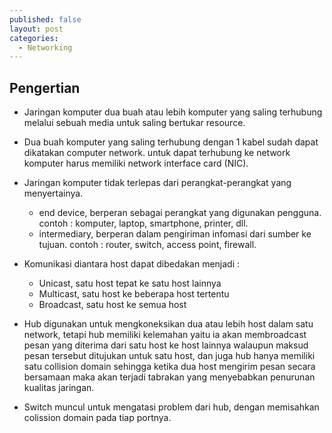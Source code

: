 ```yaml
---
published: false
layout: post
categories:
  - Networking
---
```

## Pengertian

- Jaringan komputer dua buah atau lebih komputer yang saling terhubung melalui sebuah media untuk saling bertukar resource.

- Dua buah komputer yang saling terhubung dengan 1 kabel sudah dapat dikatakan computer network. untuk dapat terhubung ke network komputer harus memiliki network interface card (NIC).

- Jaringan komputer tidak terlepas dari perangkat-perangkat yang menyertainya.
  - end device, berperan sebagai perangkat yang digunakan pengguna. contoh : komputer, laptop, smartphone, printer, dll.
  - intermediary, berperan dalam pengiriman infomasi dari sumber ke tujuan. contoh : router, switch, access point, firewall.

- Komunikasi diantara host dapat dibedakan menjadi :
  - Unicast, satu host tepat ke satu host lainnya
  - Multicast, satu host ke beberapa host tertentu
  - Broadcast, satu host ke semua host 
  
- Hub digunakan untuk mengkoneksikan dua atau lebih host dalam satu network, tetapi hub memiliki kelemahan yaitu ia akan membroadcast pesan yang diterima dari satu host ke host lainnya walaupun maksud pesan tersebut ditujukan untuk satu host, dan juga hub hanya memiliki satu collision domain sehingga ketika dua host mengirim pesan secara bersamaan maka akan terjadi tabrakan yang menyebabkan penurunan kualitas jaringan.

- Switch muncul untuk mengatasi problem dari hub, dengan memisahkan colission domain pada tiap portnya. 





